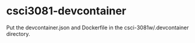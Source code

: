 # csci3081-devcontainer

Put the devcontainer.json and Dockerfile in the csci-3081w/.devcontainer directory.
